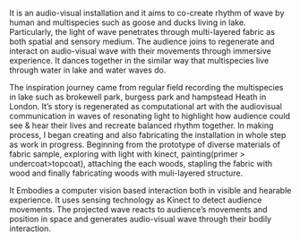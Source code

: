 It is an audio-visual installation and it aims to co-create rhythm of wave by human and multispecies such as goose and ducks living in lake. Particularly, the light of wave penetrates through multi-layered fabric as both spatial and sensory medium. 
The audience joins to regenerate and interact on audio-visual wave with their movements through immersive experience. It dances together in the similar way that multispecies live through water in lake and water waves do.

The inspiration journey came from regular field recording the multispecies in lake such as brokewell park, burgess park and hampstead Heath in London. It’s story is regenerated as computational art with the audiovisual communication in waves of resonating light to highlight how audience could see & hear their lives and recreate balanced rhythm together. 
In making process, I began creating and also fabricating the installation in whole step as work in progress. Beginning from the prototype of diverse materials of fabric sample, exploring with light with kinect, painting(primer > undercoat>topcoat), attaching the each woods, stapling the fabric with wood and finally fabricating woods with muli-layered structure. 

It Embodies a computer vision based interaction both in visible and hearable experience. It uses sensing technology as Kinect to detect audience movements. The projected wave reacts to audience’s movements and position in space and generates audio-visual wave through their bodily interaction.